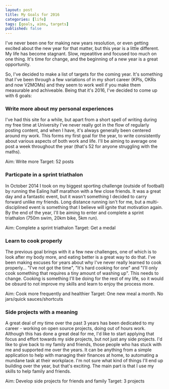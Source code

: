 ```yaml
---
layout: post
title: My Goals for 2016
categories: [life]
tags: [goals, aims, targets]
published: false
---
```


I've never been one for making new years resolution, or even getting excited about the new year for that matter, but this year is a little different. My life has become stagnant. Slow, repeatitive and focused too much on one thing. It's time for change, and the beginning of a new year is a great opportunity.

So, I've decided to make a list of targets for the coming year. It's something that I've been through a few variations of in my short career (KPIs, OKRs and now V2MOMs) and they seem to work well if you make them measurable and achiveable. Being that it's 2016, I've decided to come up with 6 goals:


### Write more about my personal experiences

I've had this site for a while, but apart from a short spell of writing during my free time at University I've never really got in the flow of regularly posting content, and when I have, it's always generally been centered around my work. This forms my first goal for the year, to write consistently about various aspects of both work and life. I'll be aiming to average one post a week throughout the year (that's 52 for anyone struggling with the maths).

Aim: Write more
Target: 52 posts


### Particpate in a sprint triathalon

In October 2014 I took on my biggest sporting challenge (outside of football) by running the Ealing half marathon with a few close friends. It was a great day and a fantastic event, but it wasn't something I decided to carry forward unlike my friends. Long distance running isn't for me, but a multi-disciplined event is something that I believe will ignite that motivation again. By the end of the year, I'll be aiming to enter and complete a sprint triathalon (750m swim, 20km bike, 5km run).

Aim: Complete a sprint triathalon
Target: Get a medal


### Learn to cook properly

The previous goal brings with it a few new challenges, one of which is to look after my body more, and eating better is a great way to do that. I've been making excuses for years about why I've never really learned to cook properly... "I've not got the time", "It's hard cooking for one" and "I'll only cook something that requires a tiny amount of washing up". This needs to change. Cooking is something I'll be doing for the rest of my life, so it would be obsurd to not improve my skills and learn to enjoy the process more.

Aim: Cook more frequently and healthier
Target: One new meal a month. No jars/quick sauces/shortcuts


### Side projects with a meaning

A great deal of my time over the past 3 years has been dedicated to my career - working on open source projects, doing out of hours work. Although this has done a great deal for me, I'd like to start applying that focus and effort towards my side projects, but not just any side projects. I'd like to give back to my family and friends, those people who has stuck with me and supported me over the years. It can be anything from a simple application to help with managing their finances at home, to automating a mundane task at their workplace. I'm not sure what kind of things I'll end up building over the year, but that's exciting. The main part is that I use my skills to help family and friends.

Aim: Develop side projects for friends and family
Target: 3 projects


